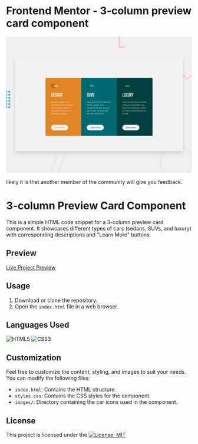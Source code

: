 # Frontend Mentor - 3-column preview card component

![Design preview for the 3-column preview card component coding challenge](./design/desktop-preview.jpg)

likely it is that another member of the community will give you feedback.

# 3-column Preview Card Component

This is a simple HTML code snippet for a 3-column preview card component. It showcases different types of cars (sedans, SUVs, and luxury) with corresponding descriptions and "Learn More" buttons.

## Preview

[Live Project Preview](https://narendrakoya999.github.io/3-Column-Card-Component/)

## Usage

1. Download or clone the repository.
2. Open the `index.html` file in a web browser.

## Languages Used
<img src="https://img.shields.io/badge/HTML5-E34F26?logo=html5&logoColor=white" alt="HTML5">
<img src="https://img.shields.io/badge/CSS3-1572B6?logo=css3&logoColor=white" alt="CSS3">

## Customization

Feel free to customize the content, styling, and images to suit your needs. You can modify the following files:

- `index.html`: Contains the HTML structure.
- `styles.css`: Contains the CSS styles for the component.
- `images/`: Directory containing the car icons used in the component.

## License

This project is licensed under the [![License: MIT](https://img.shields.io/badge/License-MIT-yellow.svg)](https://opensource.org/licenses/MIT)
